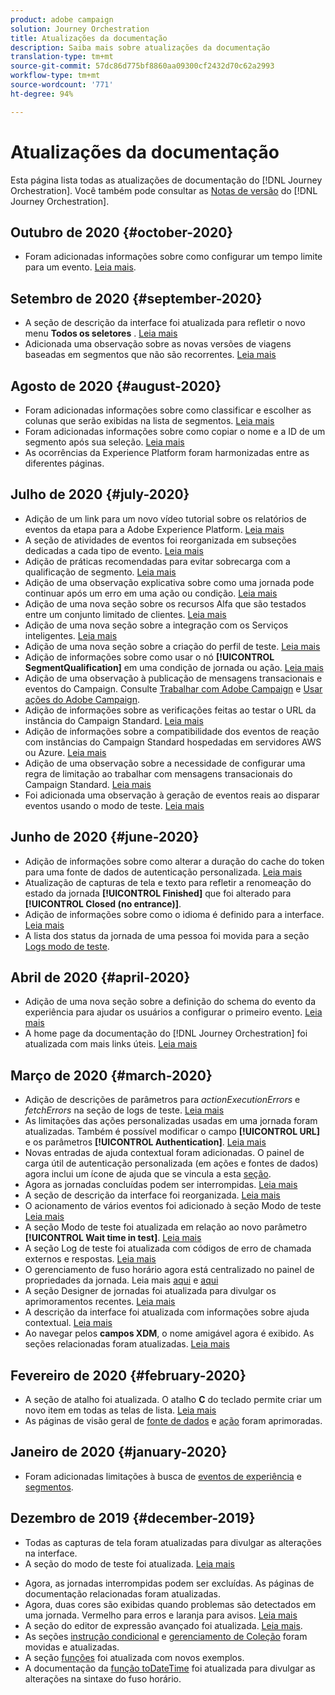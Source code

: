 ```yaml
---
product: adobe campaign
solution: Journey Orchestration
title: Atualizações da documentação
description: Saiba mais sobre atualizações da documentação
translation-type: tm+mt
source-git-commit: 57dc86d775bf8860aa09300cf2432d70c62a2993
workflow-type: tm+mt
source-wordcount: '771'
ht-degree: 94%

---
```



# Atualizações da documentação

Esta página lista todas as atualizações de documentação do [!DNL Journey Orchestration].
Você também pode consultar as [Notas de versão](../release-notes/release-notes.md) do [!DNL Journey Orchestration].

## Outubro de 2020 {#october-2020}

* Foram adicionadas informações sobre como configurar um tempo limite para um evento. [Leia mais](../building-journeys/event-activities.md#listening-to-events-during-a-specific-time).

## Setembro de 2020 {#september-2020}

* A seção de descrição da interface foi atualizada para refletir o novo menu **Todos os seletores** . [Leia mais](../about/user-interface.md)
* Adicionada uma observação sobre as novas versões de viagens baseadas em segmentos que não são recorrentes. [Leia mais](../alpha/alpha-segment-trigger.md)

## Agosto de 2020 {#august-2020}

* Foram adicionadas informações sobre como classificar e escolher as colunas que serão exibidas na lista de segmentos. [Leia mais](../building-journeys/segment-qualification-events.md)
* Foram adicionadas informações sobre como copiar o nome e a ID de um segmento após sua seleção. [Leia mais](../building-journeys/segment-qualification-events.md)
* As ocorrências da Experience Platform foram harmonizadas entre as diferentes páginas.

## Julho de 2020 {#july-2020}

* Adição de um link para um novo vídeo tutorial sobre os relatórios de eventos da etapa para a Adobe Experience Platform. [Leia mais](../building-journeys/sharing-overview.md)
* A seção de atividades de eventos foi reorganizada em subseções dedicadas a cada tipo de evento. [Leia mais](../building-journeys/event-activities.md)
* Adição de práticas recomendadas para evitar sobrecarga com a qualificação de segmento. [Leia mais](../building-journeys/segment-qualification-events.md#speed-segment-qualification)
* Adição de uma observação explicativa sobre como uma jornada pode continuar após um erro em uma ação ou condição. [Leia mais](../about/troubleshooting.md#section_h3q_kqk_fhb)
* Adição de uma nova seção sobre os recursos Alfa que são testados entre um conjunto limitado de clientes. [Leia mais](../alpha/alpha-overview.md)
* Adição de uma nova seção sobre a integração com os Serviços inteligentes. [Leia mais](../ai-services/ai-services-overview.md)
* Adição de uma nova seção sobre a criação do perfil de teste. [Leia mais](../building-journeys/testing-the-journey.md#create-test-profile)
* Adição de informações sobre como usar o nó **[!UICONTROL SegmentQualification]** em uma condição de jornada ou ação. [Leia mais](../building-journeys/segment-qualification-events.md)
* Adição de uma observação à publicação de mensagens transacionais e eventos do Campaign. Consulte [Trabalhar com Adobe Campaign](../action/working-with-adobe-campaign.md) e [Usar ações do Adobe Campaign](../building-journeys/using-adobe-campaign-actions.md).
* Adição de informações sobre as verificações feitas ao testar o URL da instância do Campaign Standard. [Leia mais](../action/working-with-adobe-campaign.md)
* Adição de informações sobre a compatibilidade dos eventos de reação com instâncias do Campaign Standard hospedadas em servidores AWS ou Azure. [Leia mais](../building-journeys/reaction-events.md)
* Adição de uma observação sobre a necessidade de configurar uma regra de limitação ao trabalhar com mensagens transacionais do Campaign Standard. [Leia mais](../action/working-with-adobe-campaign.md)
* Foi adicionada uma observação à geração de eventos reais ao disparar eventos usando o modo de teste. [Leia mais](../building-journeys/testing-the-journey.md#firing_events)

## Junho de 2020 {#june-2020}

* Adição de informações sobre como alterar a duração do cache do token para uma fonte de dados de autenticação personalizada. [Leia mais](../datasource/external-data-sources.md#section_wjp_nl5_nhb)
* Atualização de capturas de tela e texto para refletir a renomeação do estado da jornada **[!UICONTROL Finished]** que foi alterado para **[!UICONTROL Closed (no entrance)]**.
* Adição de informações sobre como o idioma é definido para a interface. [Leia mais](../about/user-interface.md)
* A lista dos status da jornada de uma pessoa foi movida para a seção [Logs modo de teste](../building-journeys/testing-the-journey.md#viewing_logs).

## Abril de 2020 {#april-2020}

* Adição de uma nova seção sobre a definição do schema do evento da experiência para ajudar os usuários a configurar o primeiro evento. [Leia mais](../event/experience-event-schema.md)
* A home page da documentação do [!DNL Journey Orchestration] foi atualizada com mais links úteis. [Leia mais](../../journey-orchestration-home.md)

## Março de 2020 {#march-2020}

* Adição de descrições de parâmetros para _actionExecutionErrors_ e _fetchErrors_ na seção de logs de teste. [Leia mais](../building-journeys/testing-the-journey.md#viewing_logs)
* As limitações das ações personalizadas usadas em uma jornada foram atualizadas. Também é possível modificar o campo **[!UICONTROL URL]** e os parâmetros **[!UICONTROL Authentication]**. [Leia mais](../action/about-custom-action-configuration.md)
* Novas entradas de ajuda contextual foram adicionadas. O painel de carga útil de autenticação personalizada (em ações e fontes de dados) agora inclui um ícone de ajuda que se vincula a esta [seção](../datasource/external-data-sources.md#section_wjp_nl5_nhb).
* Agora as jornadas concluídas podem ser interrompidas. [Leia mais](../building-journeys/using-the-journey-designer.md)
* A seção de descrição da interface foi reorganizada. [Leia mais](../about/user-interface.md)
* O acionamento de vários eventos foi adicionado à seção Modo de teste [Leia mais](../building-journeys/testing-the-journey.md#firing_events)
* A seção Modo de teste foi atualizada em relação ao novo parâmetro **[!UICONTROL Wait time in test]**. [Leia mais](../building-journeys/testing-the-journey.md)
* A seção Log de teste foi atualizada com códigos de erro de chamada externos e respostas. [Leia mais](../building-journeys/testing-the-journey.md#viewing_logs)
* O gerenciamento de fuso horário agora está centralizado no painel de propriedades da jornada. Leia mais [aqui](../building-journeys/changing-properties.md#timezone) e [aqui](../building-journeys/timezone-management.md)
* A seção Designer de jornadas foi atualizada para divulgar os aprimoramentos recentes. [Leia mais](../building-journeys/using-the-journey-designer.md)
* A descrição da interface foi atualizada com informações sobre ajuda contextual. [Leia mais](../about/user-interface.md#section_ksq_zr1_ffb)
* Ao navegar pelos **campos XDM**, o nome amigável agora é exibido. As seções relacionadas foram atualizadas. [Leia mais](../about/user-interface.md#friendly-names-display)

## Fevereiro de 2020 {#february-2020}

* A seção de atalho foi atualizada. O atalho **C** do teclado permite criar um novo item em todas as telas de lista. [Leia mais](../about/user-interface.md#section_ksq_zr1_ffb)
* As páginas de visão geral de [fonte de dados](../datasource/about-data-sources.md) e [ação](../action/action.md) foram aprimoradas.

## Janeiro de 2020 {#january-2020}

* Foram adicionadas limitações à busca de [eventos de experiência](../datasource/adobe-experience-platform-data-source.md) e [segmentos](../functions/functioninsegment.md).

<!--* The [getBestSendTime documentation](../functions/functiongetbestsendtime.md) has been updated.-->

## Dezembro de 2019 {#december-2019}

* Todas as capturas de tela foram atualizadas para divulgar as alterações na interface.
* A seção do modo de teste foi atualizada. [Leia mais](../building-journeys/testing-the-journey.md)
<!--* A warning has been added in the [email send time optimization](../building-journeys/wait-activity.md) and [predictive fatigue scores](../ai-services/leveraging-fatigue-scores.md) sections. These capabilities are only available to customers who use the [Adobe Experience Platform Data Connector](https://docs.adobe.com/content/help/en/campaign-standard/using/developing/mapping-campaign-and-aep-data/aep-about-data-connector.html).-->
* Agora, as jornadas interrompidas podem ser excluídas. As páginas de documentação relacionadas foram atualizadas.
* Agora, duas cores são exibidas quando problemas são detectados em uma jornada. Vermelho para erros e laranja para avisos. [Leia mais](../about/troubleshooting.md)
* A seção do editor de expressão avançado foi atualizada. [Leia mais](../expression/expressionadvanced.md).
* As seções [instrução condicional](../expression/conditional-instruction.md) e [gerenciamento de Coleção](../expression/collection-management-functions.md) foram movidas e atualizadas.
* A seção [funções](../expression/functions.md) foi atualizada com novos exemplos.
* A documentação da [função toDateTime](../functions/functiontodatetime.md) foi atualizada para divulgar as alterações na sintaxe do fuso horário.
